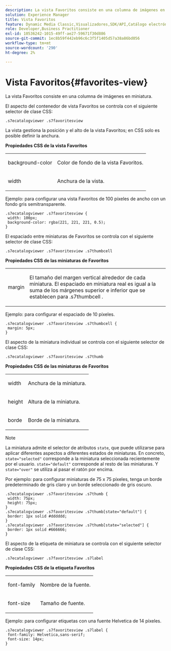 ```yaml
---
description: La vista Favoritos consiste en una columna de imágenes en miniatura.
solution: Experience Manager
title: Vista Favoritos
feature: Dynamic Media Classic,Visualizadores,SDK/API,Catálogo electrónico
role: Developer,Business Practitioner
exl-id: 10536242-1015-49ff-ae27-59671f30d886
source-git-commit: 1ec8b59f442eb96c6c3f5f1405d57a38a86bd056
workflow-type: tm+mt
source-wordcount: '290'
ht-degree: 2%

---
```


# Vista Favoritos{#favorites-view}

La vista Favoritos consiste en una columna de imágenes en miniatura.

<!--<a id="section_B6EFCCADB5A5495DAE6BBE42F7F405CB"></a>-->

El aspecto del contenedor de vista Favoritos se controla con el siguiente selector de clase CSS:

```
.s7ecatalogviewer .s7favoritesview
```

La vista gestiona la posición y el alto de la vista Favoritos; en CSS solo es posible definir la anchura.

**Propiedades CSS de la vista Favoritos**

<table id="table_C48C56E696304C9BAFEE71BA9EA9A174"> 
 <tbody> 
  <tr> 
   <td colname="col1"> <p> <span class="codeph"> background-color  </span> </p> </td> 
   <td colname="col2"> <p> Color de fondo de la vista Favoritos. </p> </td> 
  </tr> 
  <tr> 
   <td colname="col1"> <p> <span class="codeph"> width </span> </p> </td> 
   <td colname="col2"> <p>Anchura de la vista. </p> </td> 
  </tr> 
 </tbody> 
</table>

Ejemplo: para configurar una vista Favoritos de 100 píxeles de ancho con un fondo gris semitransparente.

```
.s7ecatalogviewer .s7favoritesview { 
 width: 100px; 
 background-color: rgba(221, 221, 221, 0.5); 
}
```

El espaciado entre miniaturas de Favoritos se controla con el siguiente selector de clase CSS:

```
.s7ecatalogviewer .s7favoritesview .s7thumbcell
```

**Propiedades CSS de las miniaturas de Favoritos**

<table id="table_EED8CE63D805458196DE0E87C7E9945F"> 
 <tbody> 
  <tr> 
   <td colname="col1"> <p> <span class="codeph"> margin </span> </p> </td> 
   <td colname="col2"> <p> El tamaño del margen vertical alrededor de cada miniatura. El espaciado en miniatura real es igual a la suma de los márgenes superior e inferior que se establecen para <span class="codeph"> .s7thumbcell </span>. </p> </td> 
  </tr> 
 </tbody> 
</table>

Ejemplo: para configurar el espaciado de 10 píxeles.

```
.s7ecatalogviewer .s7favoritesview .s7thumbcell { 
 margin: 5px; 
}
```

El aspecto de la miniatura individual se controla con el siguiente selector de clase CSS:

```
.s7ecatalogviewer .s7favoritesview .s7thumb
```

**Propiedades CSS de las miniaturas de Favoritos**

<table id="table_6F5B1438CAFA49E9B33400C6970ABDA1"> 
 <tbody> 
  <tr> 
   <td colname="col1"> <p> <span class="codeph"> width  </span> </p> </td> 
   <td colname="col2"> <p>Anchura de la miniatura. </p> </td> 
  </tr> 
  <tr> 
   <td colname="col1"> <p> <span class="codeph"> height </span> </p> </td> 
   <td colname="col2"> <p>Altura de la miniatura. </p> </td> 
  </tr> 
  <tr> 
   <td colname="col1"> <p> <span class="codeph"> borde </span> </p> </td> 
   <td colname="col2"> <p>Borde de la miniatura. </p> </td> 
  </tr> 
 </tbody> 
</table>

>[!NOTE]
>
>La miniatura admite el selector de atributos `state`, que puede utilizarse para aplicar diferentes aspectos a diferentes estados de miniaturas. En concreto, `state="selected"` corresponde a la miniatura seleccionada recientemente por el usuario. `state="default"` corresponde al resto de las miniaturas. Y `state="over"` se utiliza al pasar el ratón por encima.

Por ejemplo: para configurar miniaturas de 75 x 75 píxeles, tenga un borde predeterminado de gris claro y un borde seleccionado de gris oscuro.

```
.s7ecatalogviewer .s7favoritesview .s7thumb { 
 width: 75px; 
 height: 75px;  
} 
.s7ecatalogviewer .s7favoritesview .s7thumb[state="default"] { 
 border: 1px solid #dddddd; 
} 
.s7ecatalogviewer .s7favoritesview .s7thumb[state="selected"] { 
 border: 1px solid #666666; 
}
```

El aspecto de la etiqueta de miniatura se controla con el siguiente selector de clase CSS:

```
.s7ecatalogviewer .s7favoritesview .s7label
```

**Propiedades CSS de la etiqueta Favoritos**

<table id="table_B41339A16ACB46CB87D3EB1FD05FA2CD"> 
 <tbody> 
  <tr> 
   <td colname="col1"> <p> <span class="codeph"> font-family  </span> </p> </td> 
   <td colname="col2"> <p>Nombre de la fuente. </p> </td> 
  </tr> 
  <tr> 
   <td colname="col1"> <p> <span class="codeph"> font-size  </span> </p> </td> 
   <td colname="col2"> <p>Tamaño de fuente. </p> </td> 
  </tr> 
 </tbody> 
</table>

Ejemplo: para configurar etiquetas con una fuente Helvetica de 14 píxeles.

```
.s7ecatalogviewer .s7favoritesview .s7label { 
 font-family: Helvetica,sans-serif; 
 font-size: 14px; 
}
```

